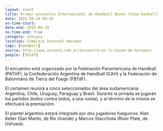 ```yaml
---
layout: event 
title: Primer encuentro Internacional de Handball Nieve (Snow Hanball)
date: 2015-09-19 09:30
no-time-start:
date-end: 2015-09-19
no-time-end: true
category: ushuaia
location: Complejo Invernal Haruwen
tags: [handball]
source: http://www.surenio.com.ar/encuentro-en-la-nieve-de-haruwen/
people: [fbtdf]
---
```


El encuentro está organizado por la Federación Panamericana de Handball (PATHF), la Confederación Argentina de Handball (CAH) y la Federación de Balonmano de Tierra del Fuego (FBTdF).

El certamen reunirá a cinco seleccionados del área sudamericana: Argentina, Chile, Uruguay, Paraguay y Brasil. Durante la jornada se jugarán los partidos (todos contra todos, a una rueda), y al término de la misma se efectuará la premiacióm.

El plantel argentino estará integrado por dos jugadores fueguinos: Alan Keller (San Martín, de Río Grande) y Marcos Stacchiola (River Plate, de Ushuaia).
